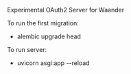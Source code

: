 Experimental OAuth2 Server for Waander

To run the first migration:
- alembic upgrade head

To run server:
 - uvicorn asgi:app --reload